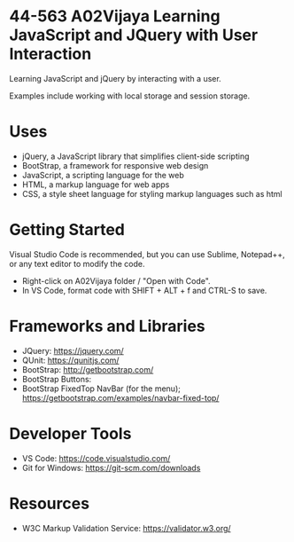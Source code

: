 # 44-563 A02Vijaya Learning JavaScript and JQuery with User Interaction

Learning JavaScript and jQuery by interacting with a user. 

Examples include working with local storage and session storage.

# Uses

- jQuery, a JavaScript library that simplifies client-side scripting
- BootStrap, a framework for responsive web design 
- JavaScript, a scripting language for the web
- HTML, a markup language for web apps
- CSS, a style sheet language for styling markup languages such as html

# Getting Started

Visual Studio Code is recommended, but you can use Sublime, Notepad++, or any text editor to modify the code. 

- Right-click on A02Vijaya folder / "Open with Code".
- In VS Code, format code with SHIFT + ALT + f and CTRL-S to save.

# Frameworks and Libraries

- JQuery: https://jquery.com/
- QUnit: https://qunitjs.com/
- BootStrap: http://getbootstrap.com/
- BootStrap Buttons:
- BootStrap FixedTop NavBar (for the menu); https://getbootstrap.com/examples/navbar-fixed-top/

# Developer Tools

- VS Code: https://code.visualstudio.com/
- Git for Windows: https://git-scm.com/downloads


# Resources

- W3C Markup Validation Service: https://validator.w3.org/
